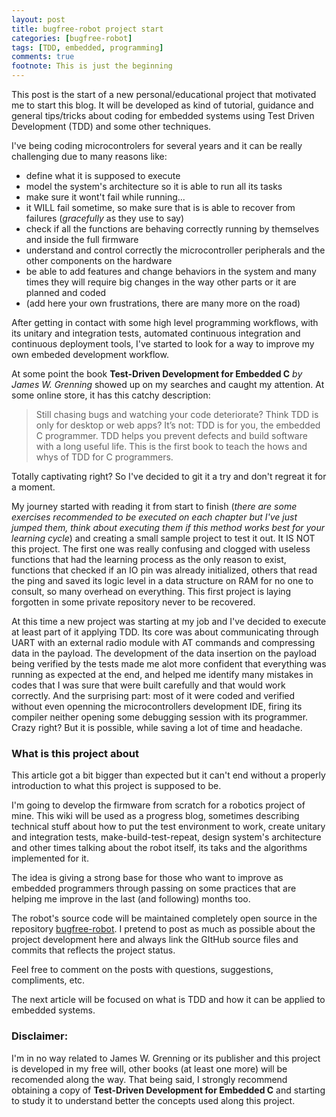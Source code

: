 ```yaml
---
layout: post
title: bugfree-robot project start
categories: [bugfree-robot]
tags: [TDD, embedded, programming]
comments: true
footnote: This is just the beginning
---
```

This post is the start of a new personal/educational project that motivated me to start this blog. It will be developed as kind of tutorial, guidance and general tips/tricks about coding for embedded systems using Test Driven Development (TDD) and some other techniques. 

I've being coding microcontrolers for several years and it can be really challenging due to many reasons like:
- define what it is supposed to execute
- model the system's architecture so it is able to run all its tasks
- make sure it wont't fail while running... 
- it WILL fail sometime, so make sure that is is able to recover from failures (_gracefully_ as they use to say)
- check if all the functions are behaving correctly running by themselves and inside the full firmware
- understand and control correctly the microcontroller peripherals and the other components on the hardware
- be able to add features and change behaviors in the system and many times they will require big changes in the way other parts or it are planned and coded
- (add here your own frustrations, there are many more on the road)

<!--more-->

After getting in contact with some high level programming workflows, with its unitary and integration tests, automated continuous integration and continuous deployment tools, I've started to look for a way to improve my own embeded development workflow. 

At some point the book **Test-Driven Development for Embedded C** _by James W. Grenning_ showed up on my searches and caught my attention. At some online store, it has this catchy description:

> Still chasing bugs and watching your code deteriorate? Think TDD is only for desktop or web apps? It’s not: TDD is for you, the embedded C programmer. TDD helps you prevent defects and build software with a long useful life. This is the first book to teach the hows and whys of TDD for C programmers.

Totally captivating right? So I've decided to git it a try and don't regreat it for a moment. 

My journey started with reading it from start to finish (_there are some exercises recommended to be executed on each chapter but I've just jumped them, think about executing them if this method works best for your learning cycle_) and creating a small sample project to test it out. It IS NOT this project. The first one was really confusing and clogged with useless functions that had the learning process as the only reason to exist, functions that checked if an IO pin was already initialized, others that read the ping and saved its logic level in a data structure on RAM for no one to consult, so many overhead on everything. This first project is laying forgotten in some private repository never to be recovered. 

At this time a new project was starting at my job and I've decided to execute at least part of it applying TDD. Its core was about communicating through UART with an external radio module with AT commands and compressing data in the payload. The development of the data insertion on the payload being verified by the tests made me alot more confident that everything was running as expected at the end, and helped me identify many mistakes in codes that I was sure that were built carefully and that would work correctly. And the surprising part: most of it were coded and verified without even openning the microcontrollers development IDE, firing its compiler neither opening some debugging session with its programmer. Crazy right? But it is possible, while saving a lot of time and headache. 

### What is this project about
This article got a bit bigger than expected but it can't end without a properly introduction to what this project is supposed to be. 

I'm going to develop the firmware from scratch for a robotics project of mine. This wiki will be used as a progress blog, sometimes describing technical stuff about how to put the test environment to work, create unitary and integration tests, make-build-test-repeat, design system's architecture and other times talking about the robot itself, its taks and the algorithms implemented for it. 

The idea is giving a strong base for those who want to improve as embedded programmers through passing on some practices that are helping me improve in the last (and following) months too. 


The robot's source code will be maintained completely open source in the repository [bugfree-robot](https://github.com/matheusmbar/bugfree_robot). I pretend to post as much as possible about the project development here and always link the GItHub source files and commits that reflects the project status. 

Feel free to comment on the posts with questions, suggestions, compliments, etc.  

The next article will be focused on what is TDD and how it can be applied to embedded systems. 

### Disclaimer: 
I'm in no way related to James W. Grenning or its publisher and this project is developed in my free will, other books (at least one more) will be recomended along the way. That being said, I strongly recommend obtaining a copy of **Test-Driven Development for Embedded C** and starting to study it to understand better the concepts used along this project. 
